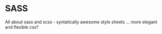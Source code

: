 # SASS
All about sass and scss - syntatically awesome style sheets ... more elegant and flexible css?
